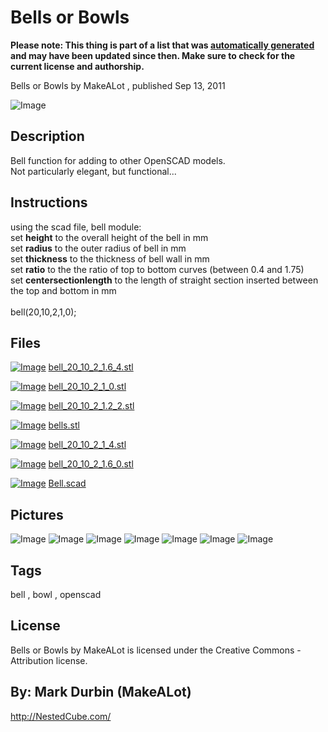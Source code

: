 Bells or Bowls
===============
**Please note: This thing is part of a list that was [automatically generated](https://github.com/carlosgs/export-things) and may have been updated since then. Make sure to check for the current license and authorship.**  

Bells or Bowls  by MakeALot , published Sep 13, 2011

![Image](img/bells_display_large_display_large.jpg)

Description
--------
Bell function for adding to other OpenSCAD models.<br />
Not particularly elegant, but functional...

Instructions
--------
using the scad file, bell module:<br />
set <b>height</b> to the overall height of the bell in mm<br />
set <b>radius</b> to the outer radius of bell in mm<br />
set <b>thickness</b> to the thickness of bell wall in mm<br />
set <b>ratio</b> to the the ratio of top to bottom curves (between 0.4 and 1.75)<br />
set <b>centersectionlength</b> to the length of straight section inserted between the top and bottom in mm<br />
<br />
bell(20,10,2,1,0);

Files
--------
[![Image](img/bell_20_10_2_1.6_4_preview_tinycard.jpg)](bell_20_10_2_1.6_4.stl)
 [ bell_20_10_2_1.6_4.stl](bell_20_10_2_1.6_4.stl)  

[![Image](img/bell_20_10_2_1_0_preview_tinycard.jpg)](bell_20_10_2_1_0.stl)
 [ bell_20_10_2_1_0.stl](bell_20_10_2_1_0.stl)  

[![Image](img/bell_20_10_2_1.2_2_preview_tinycard.jpg)](bell_20_10_2_1.2_2.stl)
 [ bell_20_10_2_1.2_2.stl](bell_20_10_2_1.2_2.stl)  

[![Image](img/bells_preview_tinycard.jpg)](bells.stl)
 [ bells.stl](bells.stl)  

[![Image](img/bell_20_10_2_1_4_preview_tinycard.jpg)](bell_20_10_2_1_4.stl)
 [ bell_20_10_2_1_4.stl](bell_20_10_2_1_4.stl)  

[![Image](img/bell_20_10_2_1.6_0_preview_tinycard.jpg)](bell_20_10_2_1.6_0.stl)
 [ bell_20_10_2_1.6_0.stl](bell_20_10_2_1.6_0.stl)  

[![Image](img/Gears_preview_tinycard.jpg)](Bell.scad)
 [ Bell.scad](Bell.scad)  



Pictures
--------
![Image](img/bowls_display_large_display_large.jpg)
![Image](img/bells_display_large.jpg)
![Image](img/bell_20_10_2_1_0_display_large.jpg)
![Image](img/bell_20_10_2_1.2_2_display_large.jpg)
![Image](img/bell_20_10_2_1.6_4_display_large.jpg)
![Image](img/bell_20_10_2_1.6_0_display_large.jpg)
![Image](img/bell_20_10_2_1_4_display_large.jpg)


Tags
--------
bell , bowl , openscad  

  

License
--------
Bells or Bowls by MakeALot is licensed under the Creative Commons - Attribution license.  



By: Mark Durbin (MakeALot)
--------
<http://NestedCube.com/>